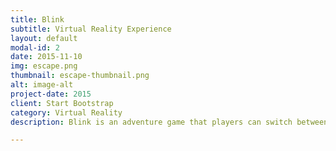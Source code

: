 ```yaml
---
title: Blink
subtitle: Virtual Reality Experience
layout: default
modal-id: 2
date: 2015-11-10
img: escape.png
thumbnail: escape-thumbnail.png
alt: image-alt
project-date: 2015
client: Start Bootstrap
category: Virtual Reality
description: Blink is an adventure game that players can switch between virtual and augmented reality by using the quick switch function of Leap Motion. Unlike some of other games, where players can only be in either virtual or augmented reality, Blink allows players to switch back and forth between the virtual world and the environment they are currently in. Blink is greatly inspired by the Doctor Who episode Blink and Inception. It brings a new experience to players by combining the two realities with a theme of dream.

---
```

